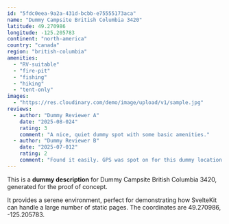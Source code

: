 ```yaml
---
id: "5fdc0eea-9a2a-431d-bcbb-e75555173aca"
name: "Dummy Campsite British Columbia 3420"
latitude: 49.270986
longitude: -125.205783
continent: "north-america"
country: "canada"
region: "british-columbia"
amenities:
  - "RV-suitable"
  - "fire-pit"
  - "fishing"
  - "hiking"
  - "tent-only"
images:
  - "https://res.cloudinary.com/demo/image/upload/v1/sample.jpg"
reviews:
  - author: "Dummy Reviewer A"
    date: "2025-08-024"
    rating: 3
    comment: "A nice, quiet dummy spot with some basic amenities."
  - author: "Dummy Reviewer B"
    date: "2025-07-012"
    rating: 2
    comment: "Found it easily. GPS was spot on for this dummy location."
---
```


This is a **dummy description** for Dummy Campsite British Columbia 3420, generated for the proof of concept.

It provides a serene environment, perfect for demonstrating how SvelteKit can handle a large number of static pages. The coordinates are 49.270986, -125.205783.
